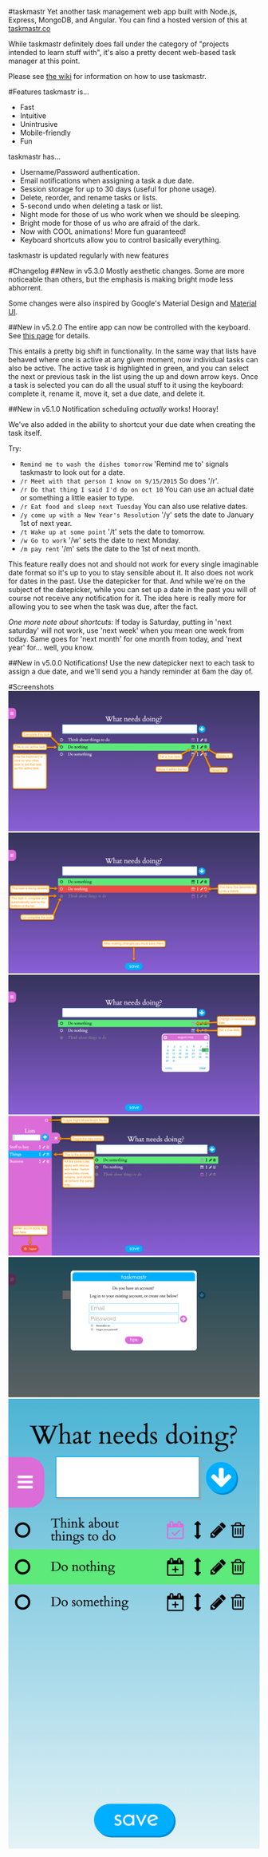#taskmastr
Yet another task management web app built with Node.js, Express, MongoDB, and Angular. You can find a hosted version of this at [taskmastr.co](http://www.taskmastr.co)

While taskmastr definitely does fall under the category of "projects intended to learn stuff with", it's also a pretty decent web-based task manager at this point.

Please see [the wiki](https://bitbucket.org/patrickfatrick/taskmastr/wiki/Home) for information on how to use taskmastr.

#Features
taskmastr is...

- Fast  
- Intuitive  
- Unintrusive  
- Mobile-friendly  
- Fun  

taskmastr has...

- Username/Password authentication.  
- Email notifications when assigning a task a due date.  
- Session storage for up to 30 days (useful for phone usage).  
- Delete, reorder, and rename tasks or lists.  
- 5-second undo when deleting a task or list.  
- Night mode for those of us who work when we should be sleeping.  
- Bright mode for those of us who are afraid of the dark.  
- Now with COOL animations! More fun guaranteed!  
- Keyboard shortcuts allow you to control basically everything.  

taskmastr is updated regularly with new features

#Changelog
##New in v5.3.0
Mostly aesthetic changes. Some are more noticeable than others, but the emphasis is making bright mode less abhorrent.

Some changes were also inspired by Google's Material Design and [Material UI](http://material-ui.com/#/home).

##New in v5.2.0
The entire app can now be controlled with the keyboard. See [this page](https://github.com/patrickfatrick/taskmastr/wiki/Keyboard-shortcuts) for details.

This entails a pretty big shift in functionality. In the same way that lists have behaved where one is active at any given moment, now individual tasks can also be active. The active task is highlighted in green, and you can select the next or previous task in the list using the up and down arrow keys. Once a task is selected you can do all the usual stuff to it using the keyboard: complete it, rename it, move it, set a due date, and delete it.

##New in v5.1.0
Notification scheduling _actually_ works! Hooray!

We've also added in the ability to shortcut your due date when creating the task itself.

Try:

- `Remind me to wash the dishes tomorrow` 'Remind me to' signals taskmastr to look out for a date.  
- `/r Meet with that person I know on 9/15/2015` So does '/r'.  
- `/r Do that thing I said I'd do on oct 10` You can use an actual date or something a little easier to type.  
- `/r Eat food and sleep next Tuesday` You can also use relative dates.  
- `/y come up with a New Year's Resolution` '/y' sets the date to January 1st of next year.  
- `/t Wake up at some point` '/t' sets the date to tomorrow.  
- `/w Go to work` '/w' sets the date to next Monday.  
- `/m pay rent` '/m' sets the date to the 1st of next month.  

This feature really does not and should not work for every single imaginable date format so it's up to you to stay sensible about it. It also does not work for dates in the past. Use the datepicker for that. And while we're on the subject of the datepicker, while you can set up a date in the past you will of course not receive any notification for it. The idea here is really more for allowing you to see when the task was due, after the fact.

_One more note about shortcuts:_ If today is Saturday, putting in 'next saturday' will not work, use 'next week' when you mean one week from today. Same goes for 'next month' for one month from today, and 'next year' for... well, you know.

##New in v5.0.0
Notifications! Use the new datepicker next to each task to assign a due date, and we'll send you a handy reminder at 6am the day of.

#Screenshots
![taskmastr basic usage](./images/taskmastr-basic-usage-1.png)
![taskmastr basic usage 2a](./images/taskmastr-basic-usage-2a.png)
![taskmastr basic usage 3](./images/taskmastr-basic-usage-3.png)
![taskmastr basic usage 4](./images/taskmastr-basic-usage-4.png)
![taskmastr modal](./images/screenshot3.png)
![taskmastr mobile](./images/screenshot4.png)

